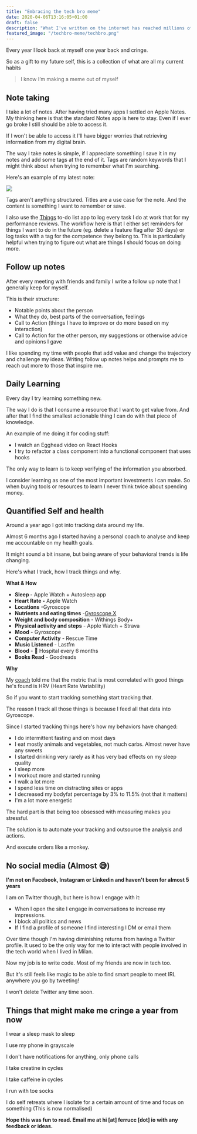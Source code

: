 ```yaml
---
title: "Embracing the tech bro meme"
date: 2020-04-06T13:16:05+01:00
draft: false
description: "What I've written on the internet has reached millions of people and today I'm opening up the kimono, here's all I know about blogging."
featured_image: "/techbro-meme/techbro.png"
---
```


Every year I look back at myself one year back and cringe.

So as a gift to my future self, this is a collection of what are all my current habits

> I know I’m making a meme out of myself

## **Note taking**

I take a lot of notes. After having tried many apps I settled on Apple Notes. My thinking here is that the standard Notes app is here to stay. Even if I ever go broke I still should be able to access it.

If I won't be able to access it I'll have bigger worries that retrieving information from my digital brain.

The way I take notes is simple, if I appreciate something I save it in my notes and add some tags at the end of it. Tags are random keywords that I might think about when trying to remember what I'm searching.

Here's an example of my latest note:

![](/techbro-meme/note.jpg)

Tags aren't anything structured. Titles are a use case for the note. And the content is something I want to remember or save.

I also use the [Things](https://culturedcode.com/things/) to-do list app to log every task I do at work that for my performance reviews. The workflow here is that I either set reminders for things I want to do in the future (eg. delete a feature flag after 30 days) or log tasks with a tag for the competence they belong to. This is particularly helpful when trying to figure out what are things I should focus on doing more.

## **Follow up notes**

After every meeting with friends and family I write a follow up note that I generally keep for myself.

This is their structure:

*   Notable points about the person
*   What they do, best parts of the conversation, feelings
*   Call to Action (things I have to improve or do more based on my interaction)
*   Call to Action for the other person, my suggestions or otherwise advice and opinions I gave

I like spending my time with people that add value and change the trajectory and challenge my ideas. Writing follow up notes helps and prompts me to reach out more to those that inspire me.

## **Daily Learning**

Every day I try learning something new.

The way I do is that I consume a resource that I want to get value from. And after that I find the smallest actionable thing I can do with that piece of knowledge.

An example of me doing it for coding stuff:

*   I watch an Egghead video on React Hooks
*   I try to refactor a class component into a functional component that uses hooks

The only way to learn is to keep verifying of the information you absorbed.

I consider learning as one of the most important investments I can make. So when buying tools or resources to learn I never think twice about spending money.

## Quantified Self and health

Around a year ago I got into tracking data around my life.

Almost 6 months ago I started having a personal coach to analyse and keep me accountable on my health goals.

It might sound a bit insane, but being aware of your behavioral trends is life changing.

Here's what I track, how I track things and why.

**What & How**

*   **Sleep -** Apple Watch + Autosleep app
*   **Heart Rate -** Apple Watch
*   **Locations** -Gyroscope
*   **Nutrients and eating times** -[Gyroscope X](https://gyrosco.pe/x/preview/)
*   **Weight and body composition** - Withings Body+
*   **Physical activity and steps** - Apple Watch + Strava
*   **Mood** - Gyroscope
*   **Computer Activity** - Rescue Time
*   **Music Listened** - Lastfm
*   **Blood** - 🏥 Hospital every 6 months
*   **Books Read** - Goodreads

**Why**

My [coach](https://twitter.com/aprilzero) told me that the metric that is most correlated with good things he's found is HRV (Heart Rate Variability)

So if you want to start tracking something start tracking that.

The reason I track all those things is because I feed all that data into Gyroscope.

Since I started tracking things here's how my behaviors have changed:

*   I do intermittent fasting and on most days
*   I eat mostly animals and vegetables, not much carbs. Almost never have any sweets
*   I started drinking very rarely as it has very bad effects on my sleep quality
*   I sleep more
*   I workout more and started running
*   I walk a lot more
*   I spend less time on distracting sites or apps
*   I decreased my bodyfat percentage by 3% to 11.5% (not that it matters)
*   I'm a lot more energetic

The hard part is that being too obsessed with measuring makes you stressful.

The solution is to automate your tracking and outsource the analysis and actions.

And execute orders like a monkey.

## **No social media (Almost 😅)**

**I'm not on Facebook, Instagram or Linkedin and haven't been for almost 5 years**

I am on Twitter though, but here is how I engage with it:

*   When I open the site I engage in conversations to increase my impressions.
*   I block all politics and news
*   If I find a profile of someone I find interesting I DM or email them

Over time though I'm having diminishing returns from having a Twitter profile. It used to be the only way for me to interact with people involved in the tech world when I lived in Milan.

Now my job is to write code. Most of my friends are now in tech too.

But it's still feels like magic to be able to find smart people to meet IRL anywhere you go by tweeting!

I won't delete Twitter any time soon.

## Things that might make me cringe a year from now

I wear a sleep mask to sleep

I use my phone in grayscale

I don't have notifications for anything, only phone calls

I take creatine in cycles

I take caffeine in cycles

I run with toe socks

I do self retreats where I isolate for a certain amount of time and focus on something (This is now normalised)

**Hope this was fun to read. Email me at hi [at] ferrucc [dot] io with any feedback or ideas.**